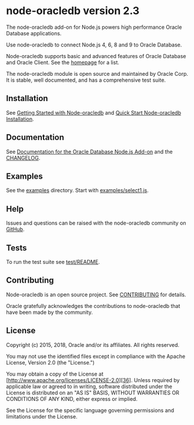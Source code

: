 # node-oracledb version 2.3

The node-oracledb add-on for Node.js powers high performance Oracle
Database applications.

Use node-oracledb to connect Node.js 4, 6, 8 and 9 to Oracle Database.

Node-oracledb supports basic and advanced features of Oracle Database
and Oracle Client.  See the
[homepage](https://oracle.github.io/node-oracledb/) for a list.

The node-oracledb module is open source and maintained by Oracle Corp.
It is stable, well documented, and has a comprehensive test suite.

## <a name="installation"></a> Installation

See [Getting Started with Node-oracledb][1] and [Quick Start Node-oracledb Installation][37].

## <a name="doc"></a> Documentation

See [Documentation for the Oracle Database Node.js Add-on][32] and the [CHANGELOG][33].

## <a name="examples"></a> Examples

See the [examples][30] directory.  Start with
[examples/select1.js][31].

## <a name="help"></a> Help

Issues and questions can be raised with the node-oracledb community on
[GitHub][24].

## <a name="testing"></a> Tests

To run the test suite see [test/README][34].

## <a name="contrib"></a> Contributing

Node-oracledb is an open source project. See [CONTRIBUTING][35] for
details.

Oracle gratefully acknowledges the contributions to node-oracledb that
have been made by the community.

## <a name="license"></a> License

Copyright (c) 2015, 2018, Oracle and/or its affiliates. All rights reserved.

You may not use the identified files except in compliance with the Apache
License, Version 2.0 (the "License.")

You may obtain a copy of the License at
[http://www.apache.org/licenses/LICENSE-2.0][36].  Unless required by
applicable law or agreed to in writing, software distributed under the
License is distributed on an "AS IS" BASIS, WITHOUT WARRANTIES OR
CONDITIONS OF ANY KIND, either express or implied.

See the License for the specific language governing permissions and
limitations under the License.



[1]: https://oracle.github.io/node-oracledb/doc/api.html#getstarted
[2]: https://oracle.github.io/node-oracledb/doc/api.html#asyncawaitoverview
[3]: https://oracle.github.io/node-oracledb/doc/api.html#promiseoverview
[4]: https://oracle.github.io/node-oracledb/doc/api.html#intro
[5]: https://oracle.github.io/node-oracledb/doc/api.html#querystream
[6]: https://oracle.github.io/node-oracledb/doc/api.html#sqlexecution
[7]: https://oracle.github.io/node-oracledb/doc/api.html#refcursors
[8]: https://oracle.github.io/node-oracledb/doc/api.html#lobhandling
[9]: https://oracle.github.io/node-oracledb/doc/api.html#jsondatatype
[10]: https://oracle.github.io/node-oracledb/doc/api.html#queryoutputformats
[11]: https://oracle.github.io/node-oracledb/doc/api.html#typemap
[12]: https://oracle.github.io/node-oracledb/doc/api.html#bind
[13]: https://oracle.github.io/node-oracledb/doc/api.html#transactionmgt
[14]: https://oracle.github.io/node-oracledb/doc/api.html#connpooling
[15]: https://oracle.github.io/node-oracledb/doc/api.html#drcp
[16]: https://oracle.github.io/node-oracledb/doc/api.html#extauth
[17]: https://oracle.github.io/node-oracledb/doc/api.html#propdbfetcharraysize
[18]: https://oracle.github.io/node-oracledb/doc/api.html#stmtcache
[19]: https://docs.oracle.com/database/122/ADFNS/performance-and-scalability.htm#ADFNS464
[20]: https://oracle.github.io/node-oracledb/doc/api.html#endtoend
[21]: https://oracle.github.io/node-oracledb/doc/api.html#connectionfan
[22]: https://oracle.github.io/node-oracledb/doc/api.html#connectionrlb
[23]: https://docs.oracle.com/database/122/ADFNS/high-availability.htm#ADFNS-GUID-96599425-9BDA-483C-9BA2-4A4D13013A37
[24]: https://github.com/oracle/node-oracledb/issues
[30]: https://github.com/oracle/node-oracledb/blob/master/examples
[31]: https://github.com/oracle/node-oracledb/blob/master/examples/select1.js#L35
[32]: https://oracle.github.io/node-oracledb/doc/api.html
[33]: https://github.com/oracle/node-oracledb/blob/master/CHANGELOG.md
[34]: https://github.com/oracle/node-oracledb/blob/master/test/README.md
[35]: https://github.com/oracle/node-oracledb/blob/master/CONTRIBUTING.md
[36]: http://www.apache.org/licenses/LICENSE-2.0
[37]: https://oracle.github.io/node-oracledb/INSTALL.html#quickstart
[38]: https://oracle.github.io/node-oracledb/doc/api.html#getconnectiondbattrsprivilege
